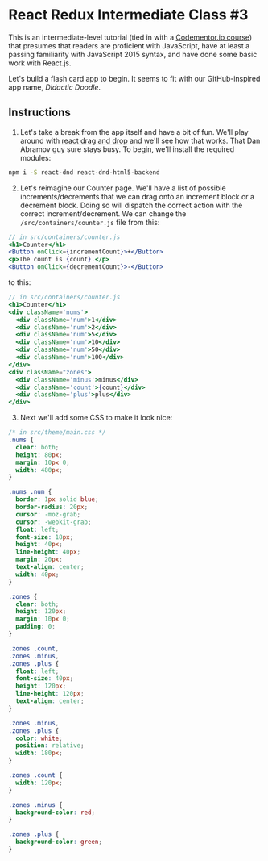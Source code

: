 # React Redux Intermediate Class #3

This is an intermediate-level tutorial (tied in with a [Codementor.io course](https://www.codementor.io/classes)) that presumes that readers are proficient with JavaScript, have at least a passing familiarity with JavaScript 2015 syntax, and have done some basic work with React.js.

Let's build a flash card app to begin. It seems to fit with our GitHub-inspired app name, *Didactic Doodle*.

## Instructions

1. Let's take a break from the app itself and have a bit of fun. We'll play around with [react drag and drop](http://gaearon.github.io/react-dnd/) and we'll see how that works. That Dan Abramov guy sure stays busy. To begin, we'll install the required modules:

  ```sh
  npm i -S react-dnd react-dnd-html5-backend
  ```
2. Let's reimagine our Counter page. We'll have a list of possible increments/decrements that we can drag onto an increment block or a decrement block. Doing so will dispatch the correct action with the correct increment/decrement. We can change the `/src/containers/counter.js` file from this:

  ```jsx
  // in src/containers/counter.js
  <h1>Counter</h1>
  <Button onClick={incrementCount}>+</Button>
  <p>The count is {count}.</p>
  <Button onClick={decrementCount}>-</Button>
  ```

  to this:

  ```jsx
  // in src/containers/counter.js
  <h1>Counter</h1>
  <div className='nums'>
    <div className='num'>1</div>
    <div className='num'>2</div>
    <div className='num'>5</div>
    <div className='num'>10</div>
    <div className='num'>50</div>
    <div className='num'>100</div>
  </div>
  <div className="zones">
    <div className='minus'>minus</div>
    <div className='count'>{count}</div>
    <div className='plus'>plus</div>
  </div>
  ```

3. Next we'll add some CSS to make it look nice:

  ```css
  /* in src/theme/main.css */
  .nums {
    clear: both;
    height: 80px;
    margin: 10px 0;
    width: 480px;
  }

  .nums .num {
    border: 1px solid blue;
    border-radius: 20px;
    cursor: -moz-grab;
    cursor: -webkit-grab;
    float: left;
    font-size: 18px;
    height: 40px;
    line-height: 40px;
    margin: 20px;
    text-align: center;
    width: 40px;
  }

  .zones {
    clear: both;
    height: 120px;
    margin: 10px 0;
    padding: 0;
  }

  .zones .count,
  .zones .minus,
  .zones .plus {
    float: left;
    font-size: 40px;
    height: 120px;
    line-height: 120px;
    text-align: center;
  }

  .zones .minus,
  .zones .plus {
    color: white;
    position: relative;
    width: 180px;
  }

  .zones .count {
    width: 120px;
  }

  .zones .minus {
    background-color: red;
  }

  .zones .plus {
    background-color: green;
  }
  ```
